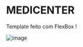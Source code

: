 # MEDICENTER

Template feito com FlexBox !

![image](https://user-images.githubusercontent.com/55500373/116822826-6b8f7400-ab57-11eb-94e8-fd8024f332df.png)

